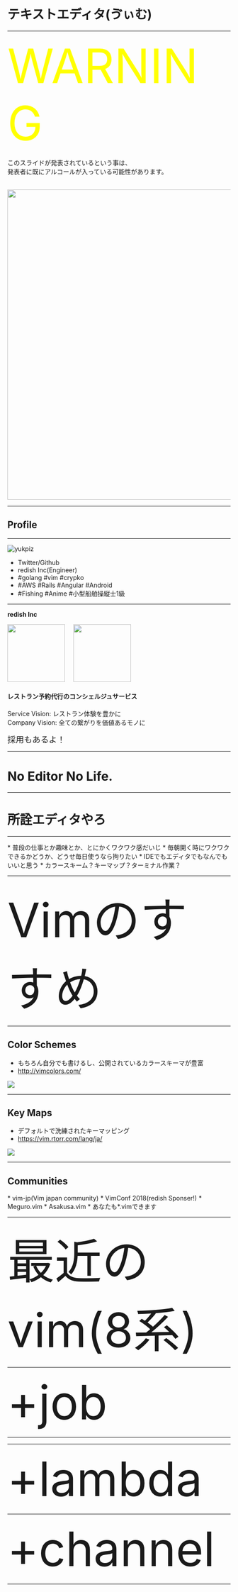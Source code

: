 # テキストエディタ(ゔぃむ)

<style>
.margin-list20 li {
  margin-top: 20px;
}
</style>


- - -

<div style="color:yellow;font-size:80pt;">WARNING</div>

このスライドが発表されているという事は、  
発表者に既にアルコールが入っている可能性があります。  

<br/>
<img src="https://i.gyazo.com/919022189384635187e6a1c3a545fd6a.jpg" style="width:700px;">


- - -

## Profile

- - -

![yukpiz](https://pbs.twimg.com/profile_images/1009090611108982785/s13PS89H_400x400.jpg)

* Twitter/Github
* redish Inc(Engineer)
* \#golang #vim #crypko
* \#AWS #Rails #Angular #Android
* \#Fishing #Anime #小型船舶操縦士1級

- - -

**redish Inc**  

<img src="https://s3-ap-northeast-1.amazonaws.com/assets.redish.jp/redish/icon_redish_radius.png" style="border:none;background:none;width:130px;height:130px;"/>
<img src="https://s3-ap-northeast-1.amazonaws.com/assets.redish.jp/redish/redish_qr.png" style="border:none;background:none;width:130px;height:130px;margin-left:15px;"/>

#### レストラン予約代行のコンシェルジュサービス  

Service Vision: レストラン体験を豊かに  
Company Vision: 全ての繋がりを価値あるモノに  

<div style="font-size:14pt;">採用もあるよ！</div>

- - -

# No Editor No Life.


- - -

# 所詮エディタやろ

- - -

<div class="margin-list20">
* 普段の仕事とか趣味とか、とにかくワクワク感だいじ
* 毎朝開く時にワクワクできるかどうか、どうせ毎日使うなら拘りたい
* IDEでもエディタでもなんでもいいと思う
* カラースキーム？キーマップ？ターミナル作業？
</div>


- - -

<div style="font-size:80pt;">Vimのすすめ</div>


- - -

## Color Schemes


* もちろん自分でも書けるし、公開されているカラースキーマが豊富
* http://vimcolors.com/

<img src="https://i.gyazo.com/52856f1fe6c9034b05a95386573eb99b.png">


- - -

## Key Maps


* デフォルトで洗練されたキーマッピング
* https://vim.rtorr.com/lang/ja/

<img src="https://i.gyazo.com/e227580186cd64d2c586daf4f2433df3.png">


- - -

## Communities

<div class="margin-list20">
* vim-jp(Vim japan community)
* VimConf 2018(redish Sponser!)
* Meguro.vim
* Asakusa.vim
* あなたも*.vimできます
</div>

- - -

<div style="font-size:80pt;">最近のvim(8系)</div>

- - -

<div style="font-size:80pt;">+job</div>

- - -



- - -

<div style="font-size:80pt;">+lambda</div>

- - -

<div style="font-size:80pt;">+channel</div>

- - -
